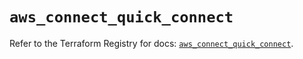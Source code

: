 # `aws_connect_quick_connect`

Refer to the Terraform Registry for docs: [`aws_connect_quick_connect`](https://registry.terraform.io/providers/hashicorp/aws/5.73.0/docs/resources/connect_quick_connect).
